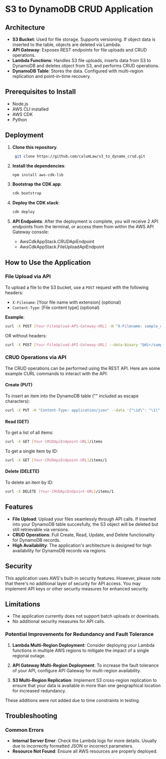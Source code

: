 # S3 to DynamoDB CRUD Application

## Architecture

- **S3 Bucket**: Used for file storage. Supports versioning. If object data is inserted to the table, objects are deleted via Lambda.
- **API Gateway**: Exposes REST endpoints for file uploads and CRUD operations.
- **Lambda Functions**: Handles S3 file uploads, inserts data from S3 to DynamoDB and deletes object from S3, and performs CRUD operations.
- **DynamoDB Table**: Stores the data. Configured with multi-region replication and point-in-time recovery.

## Prerequisites to Install

- Node.js
- AWS CLI installed
- AWS CDK
- Python

## Deployment

1. **Clone this repository**.
   ```bash
    git clone https://github.com/calumLaw/s3_to_dynamo_crud.git
    ```
3. **Install the dependencies**:
    ```bash
    npm install aws-cdk-lib
    ```
4. **Bootstrap the CDK app**:
    ```bash
    cdk bootstrap
    ```
5. **Deploy the CDK stack**:
    ```bash
    cdk deploy
    ```

6. **API Endpoints**: After the deployment is complete, you will receive 2 API endpoints from the terminal, or access them from within the AWS API Gateway console:
    - AwsCdkAppStack.CRUDApiEndpoint
    - AwsCdkAppStack.FileUploadApiEndpoint

## How to Use the Application

### File Upload via API

To upload a file to the S3 bucket, use a `POST` request with the following headers:

- `X-Filename`: [Your file name with extension] (optional)
- `Content-Type`: [File content type] (optional)

**Example**:
```bash
curl -X POST [Your-FileUpload-API-Gateway-URL] -H "X-Filename: sample_data.json" --data-binary "@path/to/sample_data.json"
```
OR without headers:
```bash
curl -X POST [Your-FileUpload-API-Gateway-URL] --data-binary "@dir/sample_data.json"
```

### CRUD Operations via API

The CRUD operations can be performed using the REST API. Here are some example CURL commands to interact with the API:

#### Create (PUT)

To insert an item into the DynamoDB table ("\" included as escape characters):

```bash
curl -X PUT -H "Content-Type: application/json" --data '{"\id\": "\1\", "\name\": "\Apple\"}' [Your-CRUDApiEndpoint-URL]/items
```

#### Read (GET)

To get a list of all items:

```bash
curl -X GET [Your-CRUDApiEndpoint-URL]/items
```

To get a single item by ID:

```bash
curl -X GET [Your-CRUDApiEndpoint-URL]/items/1
```

#### Delete (DELETE)

To delete an item by ID:

```bash
curl -X DELETE [Your-CRUDApiEndpoint-URL]/items/1
```


## Features

- **File Upload**: Upload your files seamlessly through API calls. If inserted into your DynamoDB table succesfully, the S3 object will be deleted but still retrievable via versions. 
- **CRUD Operations**: Full Create, Read, Update, and Delete functionality for DynamoDB records.
- **High Availability**: The application's architecture is designed for high availability for DynamoDB records via regions.
  
## Security

This application uses AWS's built-in security features. However, please note that there's no additional layer of security for API access. You may implement API keys or other security measures for enhanced security.

## Limitations

- The application currently does not support batch uploads or downloads.
- No additional security measures for API calls.

### Potential Improvements for Redundancy and Fault Tolerance

1. **Lambda Multi-Region Deployment**: Consider deploying your Lambda functions in multiple AWS regions to mitigate the impact of a single regional outage.

2. **API Gateway Multi-Region Deployment**: To increase the fault tolerance of your API, configure API Gateway for multi-region availability.

3. **S3 Multi-Region Replication**: Implement S3 cross-region replication to ensure that your data is available in more than one geographical location for increased redundancy.

These additions were not added due to time constraints in testing.

## Troubleshooting

### Common Errors

- **Internal Server Error**: Check the Lambda logs for more details. Usually due to incorrectly formatted JSON or incorrect parameters.
- **Resource Not Found**: Ensure all AWS resources are properly deployed.

